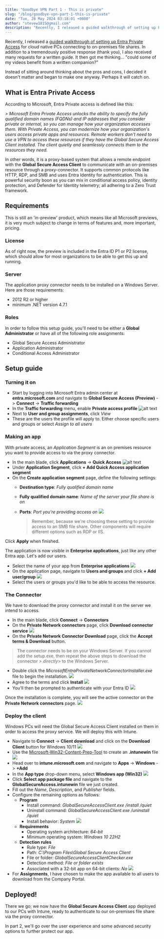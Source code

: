 ```yaml
---
title: "Goodbye VPN Part 1 - This is private"
slug: "/blog/goodbye-vpn-part-1-this-is-private"
date: "Tue, 28 May 2024 03:18:01 +0000"
author: "stevew1015@gmail.com"
description: "Recently, I released a guided walkthrough of setting up Entra Private Access for cloud native PCs connecting to on-premises file shares. In addition to a tremendously positive response (thank you), I also received many requests for a written guide. It then got me thinking... "could some of my videos benefit"
---
```


Recently, I released a [guided walkthrough of setting up Entra Private Access](https://youtu.be/uIjGDUhvKvY) for cloud native PCs connecting to on-premises file shares. In addition to a tremendously positive response (thank you), I also received many requests for a written guide. It then got me thinking... "could some of my videos benefit from a written companion?"

Instead of sitting around thinking about the pros and cons, I decided it doesn't matter and began to make one anyway. Perhaps it will catch on.

What is Entra Private Access
----------------------------

According to Microsoft, Entra Private access is defined like this:

_\> Microsoft Entra Private Access unlocks the ability to specify the fully qualified domain names (FQDNs) and IP addresses that you consider private or internal, so you can manage how your organization accesses them. With Private Access, you can modernize how your organization's users access private apps and resources. Remote workers don't need to use a VPN to access these resources if they have the Global Secure Access Client installed. The client quietly and seamlessly connects them to the resources they need._

In other words, it is a proxy-based system that allows a remote endpoint with the **Global Secure Access Client** to communicate with an on-premises resource through a proxy-connector. It supports common protocols like HTTP, RDP, and SMB and uses Entra Identity for authentication. This is powerful security boon as you can mix in conditional access policy, identity protection, and Defender for Identity telemetry; all adhering to a Zero Trust framework.

Requirements
------------

This is still an 'in-preview' product, which means like all Microsoft previews, it is very much subject to change in terms of features and, more important, pricing.

### License

As of right now, the preview is included in the Entra ID P1 or P2 license, which should allow for most organizations to be able to get this up and running.

### Server

The application proxy connector needs to be installed on a Windows Server. Here are those requirements:

-   2012 R2 or higher
-   minimum .NET version 4.7.1

### Roles

In order to follow this setup guide, you'll need to be either a **Global Administrator** or have all of the following role assignments:

-   Global Secure Access Administrator
-   Application Administrator
-   Conditional Access Administrator

Setup guide
-----------

### Turning it on

-   Start by logging into Microsoft Entra admin center at **entra.microsoft.com** and navigate to **Global Secure Access (Preview)** -> **Connect** -> **Traffic forwarding**
-   In the **Traffic forwarding** menu, enable **Private access profile** ![alt text](https://getrubixsitecms.blob.core.windows.net/public-assets/https://images.squarespace-cdn.com/content/5dd365a31aa1fd743bc30b8e/0e35ae81-3696-47af-947d-072c7c292444/Screenshot+2024-05-27+214945.png)
-   Next to **User and group assignments**, click _View_
-   These are the users the profile will apply to. Either choose specific users and groups or select _Assign to all users_

### Making an app

With private access, an _Application Segment_ is an on premises resource you want to provide access to via the proxy connector.

-   In the main blade, click **Applications** -> **Quick Access** ![alt text](https://getrubixsitecms.blob.core.windows.net/public-assets/https://images.squarespace-cdn.com/content/5dd365a31aa1fd743bc30b8e/bc4835a5-3757-438b-a6ed-809183dfafcb/Screenshot+2024-05-27+215937.png)
-   Under **Application Segment**, click **\+ Add Quick Access application segment**
-   On the **Create application segment** page, define the following settings:
    -   **Destination type**: _Fully qualified domain name_
    -   **Fully qualified domain name**: _Name of the server your file share is on_
    -   **Ports**: _Port you're providing access on_ ![](https://getrubixsitecms.blob.core.windows.net/public-assets/https://images.squarespace-cdn.com/content/5dd365a31aa1fd743bc30b8e/c1730335-06bc-451b-b266-f1e7559cab41/Screenshot+2024-05-27+220447.png)
        
        > Remember, because we're choosing these setting to provide access to an SMB file share. Other components will require different options such as RDP or IIS.
        

Click **Apply** when finished.

The application is now visible in **Enterprise applications**, just like any other Entra app. Let's add our users.

-   Select the name of your app from **Enterprise applications** ![](https://getrubixsitecms.blob.core.windows.net/public-assets/https://images.squarespace-cdn.com/content/5dd365a31aa1fd743bc30b8e/ae00f2ed-0331-4002-ba87-a8f473fb4585/Screenshot+2024-05-27+220511.png)
-   On the application page, navigate to **Users and groups** and click **\+ Add user/group** ![](https://getrubixsitecms.blob.core.windows.net/public-assets/https://images.squarespace-cdn.com/content/5dd365a31aa1fd743bc30b8e/297e1608-c3dd-4d10-ae6b-cb3952570c90/Screenshot+2024-05-27+223855.png)
-   Select the users or groups you'd like to be able to access the resource.

### The Connector

We have to download the proxy connector and install it on the server we intend to access.

-   In the main blade, click **Connect** -> **Connectors**
-   On the **Private Network connectors** page, click **Download connector service** ![](https://getrubixsitecms.blob.core.windows.net/public-assets/https://images.squarespace-cdn.com/content/5dd365a31aa1fd743bc30b8e/2463949d-97dd-49c6-80c8-b96647fd47b4/Screenshot+2024-05-27+220648.png)
-   On the **Private Network Connector Download** page, click the **Accept terms & Download** button.

> The connector needs to be on your Windows Server. If you cannot add the setup.exe, then repeat the above steps to download the connector _\> directly_\> to the Windows Server.

-   Double click the _MicrosoftEntraPrivateNetworkConnectorInstaller.exe_ file to begin the installation. ![](https://getrubixsitecms.blob.core.windows.net/public-assets/https://images.squarespace-cdn.com/content/5dd365a31aa1fd743bc30b8e/2e86028c-13dc-4eb7-8094-4ff9aa5485fb/Screenshot+2024-05-27+221201.png)
-   Agree to the terms and click **Install** ![](https://getrubixsitecms.blob.core.windows.net/public-assets/https://images.squarespace-cdn.com/content/5dd365a31aa1fd743bc30b8e/4ed39b92-3966-4c36-9ec7-0bec43f29e84/Screenshot+2024-05-27+221444.png)
-   You'll then be prompted to authenticate with your Entra ID ![](https://getrubixsitecms.blob.core.windows.net/public-assets/https://images.squarespace-cdn.com/content/5dd365a31aa1fd743bc30b8e/ca88b183-1ef4-45f3-883f-c89b334e15d3/Screenshot+2024-05-27+221559.png)

Once the installation is complete, you will see the active connector on the **Private Network connectors** page. ![](https://getrubixsitecms.blob.core.windows.net/public-assets/https://images.squarespace-cdn.com/content/5dd365a31aa1fd743bc30b8e/c750821a-ab3e-4aea-b8c7-4abb37e17cf2/Screenshot+2024-05-27+221652.png)

### Deploy the client

Windows PCs will need the Global Secure Access Client installed on them in order to access the proxy service. We will deploy this with Intune.

-   Navigate to **Connect** -> **Client download** and click on the **Download Client** button for Windows 10/11 ![](https://getrubixsitecms.blob.core.windows.net/public-assets/https://images.squarespace-cdn.com/content/5dd365a31aa1fd743bc30b8e/90b45ae7-af39-4d99-8432-4048230a0b6c/Screenshot+2024-05-27+221758.png)
-   Use the [Microsoft-Win32-Content-Prep-Tool](https://github.com/Microsoft/Microsoft-Win32-Content-Prep-Tool) to create an **.intunewin** file ![](https://getrubixsitecms.blob.core.windows.net/public-assets/https://images.squarespace-cdn.com/content/5dd365a31aa1fd743bc30b8e/6a2ad500-35bd-4ef4-aab2-4dad7a996add/Screenshot+2024-05-27+222505.png)
-   Head over to **intune.microsoft.com** and navigate to **Apps** -> **Windows** -> **+Add**
-   In the **App type** drop-down menu, select **Windows app (Win32)** ![](https://getrubixsitecms.blob.core.windows.net/public-assets/https://images.squarespace-cdn.com/content/5dd365a31aa1fd743bc30b8e/d975da59-960d-4011-ba4e-de90f3f12ffc/Screenshot+2024-05-27+222658.png)
-   Click **Select app package file** and navigate to the **GlobalSecureAccess.intunewin** file we just created.
-   Fill out the _Name_, _Description_, and _Publisher_ fields.
-   Configure the remaining options as follows:
    -   **Program**
        -   Install command: _GlobalSecureAccessClient.exe /install /quiet_
        -   Uninstall command: _GlobalSecureAccessClient.exe /uninstall /quiet_
        -   Install behavior: _System_ ![](https://getrubixsitecms.blob.core.windows.net/public-assets/https://images.squarespace-cdn.com/content/5dd365a31aa1fd743bc30b8e/46a495fe-f8a2-4a03-8a35-fffbbc4f594c/Screenshot+2024-05-27+223006.png)
    -   **Requirements**
        -   Operating system architecture: _64-bit_
        -   Minimum operating system: _Windows 10 22H2_
    -   **Detection rules**
        -   Rule type: _File_
        -   Path: _C:\\Program Files\\Global Secure Access Client_
        -   File or folder: _GlobalSecureAccessClientChecker.exe_
        -   Detection method: _File or folder exists_
        -   Associated with a 32-bit app on 64-bit clients: _No_ ![](https://getrubixsitecms.blob.core.windows.net/public-assets/https://images.squarespace-cdn.com/content/5dd365a31aa1fd743bc30b8e/4497c3fc-59c0-4d55-8f4e-bf4602ebe82e/Screenshot+2024-05-27+223257.png)
-   For **Assignments**, I have chosen to make the app available to all users to download from the Company Portal.

Deployed!
---------

There we go; we now have the **Global Secure Access Client** app deployed to our PCs with Intune, ready to authenticate to our on-premises file share via the proxy connector.

In part 2, we'll go over the user experience and some advanced security options to further protect our app.